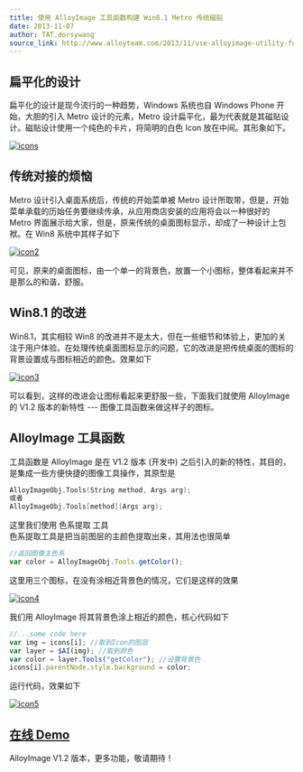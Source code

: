 ```yaml
---
title: 使用 AlloyImage 工具函数构建 Win8.1 Metro 传统磁贴
date: 2013-11-07
author: TAT.dorsywang
source_link: http://www.alloyteam.com/2013/11/use-alloyimage-utility-function-constructed-win8-1-metro-traditional-magnetic-stickers/
---
```


<!-- h2{ font-family: Michroma,'Segoe UI Light','Segoe UI','Segoe UI WP','Microsoft Jhenghei','微软雅黑',sans-serif,Times; font-weight: bold; } -->

## 扁平化的设计

扁平化的设计是现今流行的一种趋势，Windows 系统也自 Windows Phone 开始，大胆的引入 Metro 设计的元素，Metro 设计扁平化，最为代表就是其磁贴设计。磁贴设计使用一个纯色的卡片，将简明的白色 Icon 放在中间。其形象如下。

[![](http://www.alloyteam.com/wp-content/uploads/2013/11/icons.png "icons")](http://www.alloyteam.com/wp-content/uploads/2013/11/icons.png)

## 传统对接的烦恼

Metro 设计引入桌面系统后，传统的开始菜单被 Metro 设计所取带，但是，开始菜单承载的历始任务要继续传承，从应用商店安装的应用将会以一种很好的 Metro 界面展示给大家，但是，原来传统的桌面图标显示，却成了一种设计上包袱。在 Win8 系统中其样子如下

[![](http://www.alloyteam.com/wp-content/uploads/2013/11/icon2.png "icon2")](http://www.alloyteam.com/wp-content/uploads/2013/11/icon2.png)

可见，原来的桌面图标，由一个单一的背景色，放置一个小图标，整体看起来并不是那么的和谐，舒服。

## Win8.1 的改进

Win8.1，其实相较 Win8 的改进并不是太大，但在一些细节和体验上，更加的关注于用户体验。在处理传统桌面图标显示的问题，它的改进是把传统桌面的图标的背景设置成与图标相近的颜色。效果如下

[![](http://www.alloyteam.com/wp-content/uploads/2013/11/icon3.png "icon3")](http://www.alloyteam.com/wp-content/uploads/2013/11/icon3.png)

可以看到，这样的改进会让图标看起来更舒服一些，下面我们就使用 AlloyImage 的 V1.2 版本的新特性 --- 图像工具函数来做这样子的图标。

## AlloyImage 工具函数

工具函数是 AlloyImage 是在 V1.2 版本 (开发中) 之后引入的新的特性，其目的，是集成一些方便快捷的图像工具操作，其原型是

```go
AlloyImageObj.Tools(String method, Args arg);
或者
AlloyImageObj.Tools[method](Args arg);
```

这里我们使用 色系提取 工具  
色系提取工具是把当前图层的主颜色提取出来，其用法也很简单

```javascript
//返回图像主色系
var color = AlloyImageObj.Tools.getColor();
```

这里用三个图标，在没有涂相近背景色的情况，它们是这样的效果

[![](http://www.alloyteam.com/wp-content/uploads/2013/11/icon4.png "icon4")](http://www.alloyteam.com/wp-content/uploads/2013/11/icon4.png)

我们用 AlloyImage 将其背景色涂上相近的颜色，核心代码如下

```javascript
//...some code here
var img = icons[i]; //取到Icon的图层
var layer = $AI(img); //取到颜色
var color = layer.Tools("getColor"); //设置背景色
icons[i].parentNode.style.background = color;
```

运行代码，效果如下

[![](http://www.alloyteam.com/wp-content/uploads/2013/11/icon5.png "icon5")](http://www.alloyteam.com/wp-content/uploads/2013/11/icon5.png)

## [在线 Demo](http://alloyteam.github.io/AlloyPhoto/demos/demoForTools.html)

AlloyImage V1.2 版本，更多功能，敬请期待！